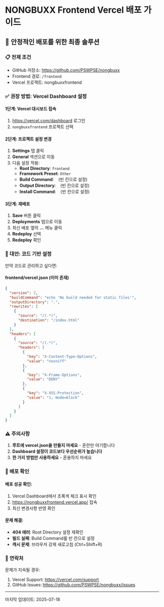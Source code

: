# NONGBUXX Frontend Vercel 배포 가이드

## 🎯 안정적인 배포를 위한 최종 솔루션

### 📋 전제 조건
- GitHub 저장소: https://github.com/PSWPSE/nongbuxx
- Frontend 경로: `/frontend`
- Vercel 프로젝트: nongbuxxfrontend

### ✅ 권장 방법: Vercel Dashboard 설정

#### 1단계: Vercel 대시보드 접속
1. https://vercel.com/dashboard 로그인
2. `nongbuxxfrontend` 프로젝트 선택

#### 2단계: 프로젝트 설정 변경
1. **Settings** 탭 클릭
2. **General** 섹션으로 이동
3. 다음 설정 적용:
   - **Root Directory**: `frontend`
   - **Framework Preset**: `Other`
   - **Build Command**: ` ` (빈 칸으로 설정)
   - **Output Directory**: ` ` (빈 칸으로 설정)
   - **Install Command**: ` ` (빈 칸으로 설정)

#### 3단계: 재배포
1. **Save** 버튼 클릭
2. **Deployments** 탭으로 이동
3. 최신 배포 옆의 **...** 메뉴 클릭
4. **Redeploy** 선택
5. **Redeploy** 확인

### 🔧 대안: 코드 기반 설정

만약 코드로 관리하고 싶다면:

#### frontend/vercel.json (이미 존재)
```json
{
  "version": 2,
  "buildCommand": "echo 'No build needed for static files'",
  "outputDirectory": ".",
  "rewrites": [
    {
      "source": "/(.*)",
      "destination": "/index.html"
    }
  ],
  "headers": [
    {
      "source": "/(.*)",
      "headers": [
        {
          "key": "X-Content-Type-Options",
          "value": "nosniff"
        },
        {
          "key": "X-Frame-Options",
          "value": "DENY"
        },
        {
          "key": "X-XSS-Protection",
          "value": "1; mode=block"
        }
      ]
    }
  ]
}
```

### ⚠️ 주의사항
1. **루트에 vercel.json을 만들지 마세요** - 혼란만 야기합니다
2. **Dashboard 설정이 코드보다 우선순위가 높습니다**
3. **한 가지 방법만 사용하세요** - 혼용하지 마세요

### 🚀 배포 확인

#### 배포 성공 확인:
1. Vercel Dashboard에서 초록색 체크 표시 확인
2. https://nongbuxxfrontend.vercel.app/ 접속
3. 최신 변경사항 반영 확인

#### 문제 해결:
- **404 에러**: Root Directory 설정 재확인
- **빌드 실패**: Build Command를 빈 칸으로 설정
- **캐시 문제**: 브라우저 강제 새로고침 (Ctrl+Shift+R)

### 📱 연락처
문제가 지속될 경우:
1. Vercel Support: https://vercel.com/support
2. GitHub Issues: https://github.com/PSWPSE/nongbuxx/issues

---
마지막 업데이트: 2025-07-18 